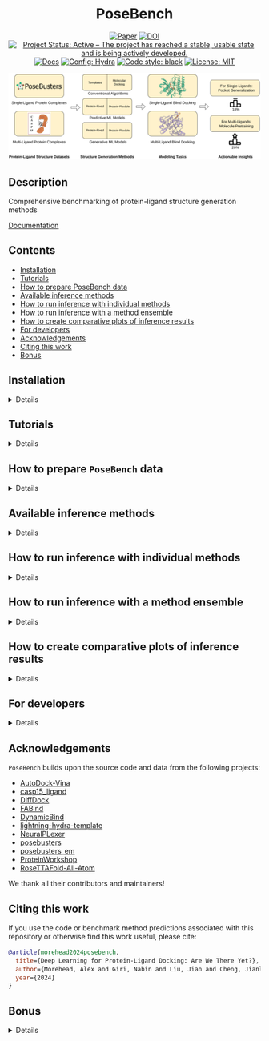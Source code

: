 <div align="center">

# PoseBench

[![Paper](http://img.shields.io/badge/arXiv-2405.14108-B31B1B.svg)](https://arxiv.org/abs/2405.14108)
[![DOI](https://zenodo.org/badge/DOI/10.5281/zenodo.11199233.svg)](https://doi.org/10.5281/zenodo.11199233)
[![Project Status: Active – The project has reached a stable, usable state and is being actively developed.](https://www.repostatus.org/badges/latest/active.svg)](https://www.repostatus.org/#active)
[![Docs](https://assets.readthedocs.org/static/projects/badges/passing-flat.svg)](https://bioinfomachinelearning.github.io/PoseBench/)
<a href="https://hydra.cc/"><img alt="Config: Hydra" src="https://img.shields.io/badge/config-hydra-89b8cd"></a>
<a href="https://github.com/psf/black"><img alt="Code style: black" src="https://img.shields.io/badge/code%20style-black-000000.svg"></a>
[![License: MIT](https://img.shields.io/badge/license-MIT-yellow.svg)](https://opensource.org/licenses/MIT)

<img src="./img/PoseBench.png" width="600">

</div>

## Description

Comprehensive benchmarking of protein-ligand structure generation methods

[Documentation](https://bioinfomachinelearning.github.io/PoseBench/)

## Contents

- [Installation](#installation)
- [Tutorials](#tutorials)
- [How to prepare PoseBench data](#how-to-prepare-posebench-data)
- [Available inference methods](#available-inference-methods)
- [How to run inference with individual methods](#how-to-run-inference-with-individual-methods)
- [How to run inference with a method ensemble](#how-to-run-inference-with-a-method-ensemble)
- [How to create comparative plots of inference results](#how-to-create-comparative-plots-of-inference-results)
- [For developers](#for-developers)
- [Acknowledgements](#acknowledgements)
- [Citing this work](#citing-this-work)
- [Bonus](#bonus)

## Installation

<details>

Install `mamba` for dependency management (as a fast alternative to Anaconda)

```bash
wget "https://github.com/conda-forge/miniforge/releases/latest/download/Mambaforge-$(uname)-$(uname -m).sh"
bash Mambaforge-$(uname)-$(uname -m).sh  # accept all terms and install to the default location
rm Mambaforge-$(uname)-$(uname -m).sh  # (optionally) remove installer after using it
source ~/.bashrc  # alternatively, one can restart their shell session to achieve the same result
```

Install dependencies for each method's environment (as desired)

```bash
# clone project
sudo apt-get install git-lfs  # NOTE: run this if you have not already installed `git-lfs`
git lfs install
git clone https://github.com/BioinfoMachineLearning/PoseBench --recursive
cd PoseBench

# create conda environments (~80 GB total)
# - PoseBench environment # (~15 GB)
mamba env create -f environments/posebench_environment.yaml
conda activate PoseBench  # NOTE: one still needs to use `conda` to (de)activate environments
pip3 install -e .
# - casp15_ligand_scoring environment (~3 GB)
mamba env create -f environments/casp15_ligand_scoring_environment.yaml
conda activate casp15_ligand_scoring  # NOTE: one still needs to use `conda` to (de)activate environments
pip3 install -e .
# - DiffDock environment (~13 GB)
mamba env create -f environments/diffdock_environment.yaml --prefix forks/DiffDock/DiffDock/
conda activate forks/DiffDock/DiffDock/  # NOTE: one still needs to use `conda` to (de)activate environments
# - FABind environment (~6 GB)
mamba env create -f environments/fabind_environment.yaml --prefix forks/FABind/FABind/
conda activate forks/FABind/FABind/  # NOTE: one still needs to use `conda` to (de)activate environments
# - DynamicBind environment (~13 GB)
mamba env create -f environments/dynamicbind_environment.yaml --prefix forks/DynamicBind/DynamicBind/
conda activate forks/DynamicBind/DynamicBind/  # NOTE: one still needs to use `conda` to (de)activate environments
# - NeuralPLexer environment (~14 GB)
mamba env create -f environments/neuralplexer_environment.yaml --prefix forks/NeuralPLexer/NeuralPLexer/
conda activate forks/NeuralPLexer/NeuralPLexer/  # NOTE: one still needs to use `conda` to (de)activate environments
cd forks/NeuralPLexer/ && pip3 install -e . && cd ../../
# - RoseTTAFold-All-Atom environment (~14 GB)
mamba env create -f environments/rfaa_environment.yaml --prefix forks/RoseTTAFold-All-Atom/RFAA/
conda activate forks/RoseTTAFold-All-Atom/RFAA/  # NOTE: one still needs to use `conda` to (de)activate environments
cd forks/RoseTTAFold-All-Atom/rf2aa/SE3Transformer/ && pip3 install --no-cache-dir -r requirements.txt && python3 setup.py install && cd ../../../../
# - AutoDock Vina Tools environment (~1 GB)
mamba env create -f environments/adfr_environment.yaml --prefix forks/Vina/ADFR/
conda activate forks/Vina/ADFR/  # NOTE: one still needs to use `conda` to (de)activate environments
```

Download checkpoints (~8.25 GB total)

```bash
# DynamicBind checkpoint (~0.25 GB)
cd forks/DynamicBind/
wget https://zenodo.org/records/10137507/files/workdir.zip
unzip workdir.zip
rm workdir.zip
cd ../../

# NeuralPLexer checkpoint (~6.5 GB)
cd forks/NeuralPLexer/
wget https://zenodo.org/records/10373581/files/neuralplexermodels_downstream_datasets_predictions.zip
unzip neuralplexermodels_downstream_datasets_predictions.zip
rm neuralplexermodels_downstream_datasets_predictions.zip
cd ../../

# RoseTTAFold-All-Atom checkpoint (~1.5 GB)
cd forks/RoseTTAFold-All-Atom/
wget http://files.ipd.uw.edu/pub/RF-All-Atom/weights/RFAA_paper_weights.pt
cd ../../
```

</details>

## Tutorials

<details>

We provide a two-part tutorial series of Jupyter notebooks to provide users with examples
of how to extend `PoseBench`, as outlined below.

1. [Adding a new dataset](https://github.com/BioinfoMachineLearning/PoseBench/blob/main/notebooks/adding_new_dataset_tutorial.ipynb)
2. [Adding a new method](https://github.com/BioinfoMachineLearning/PoseBench/blob/main/notebooks/adding_new_method_tutorial.ipynb)

</details>

## How to prepare `PoseBench` data

<details>

### Downloading Astex, PoseBusters, and CASP15 data

```bash
# fetch, extract, and clean-up preprocessed Astex Diverse and PoseBusters Benchmark data (~2 GB) #
cd data/
wget https://zenodo.org/records/11199233/files/astex_diverse_set.tar.gz
wget https://zenodo.org/records/11199233/files/posebusters_benchmark_set.tar.gz
wget https://zenodo.org/records/11199233/files/casp15_set.tar.gz
tar -xzf astex_diverse_set.tar.gz
tar -xzf posebusters_benchmark_set.tar.gz
tar -xzf casp15_set.tar.gz
rm astex_diverse_set.tar.gz
rm posebusters_benchmark_set.tar.gz
rm casp15_set.tar.gz
cd ../
```

### Downloading benchmark method predictions

```bash
# fetch, extract, and clean-up benchmark method predictions to reproduce paper results (~19 GB) #
# DiffDock predictions and results
cd forks/DiffDock/
wget https://zenodo.org/records/11199233/files/diffdock_benchmark_method_predictions.tar.gz
tar -xzf diffdock_benchmark_method_predictions.tar.gz
rm diffdock_benchmark_method_predictions.tar.gz
# FABind predictions and results
cd forks/FABind/
wget https://zenodo.org/records/11199233/files/fabind_benchmark_method_predictions.tar.gz
tar -xzf fabind_benchmark_method_predictions.tar.gz
rm fabind_benchmark_method_predictions.tar.gz
# DynamicBind predictions and results
cd forks/DynamicBind/inference/outputs/
wget https://zenodo.org/records/11199233/files/dynamicbind_benchmark_method_predictions.tar.gz
tar -xzf dynamicbind_benchmark_method_predictions.tar.gz
rm dynamicbind_benchmark_method_predictions.tar.gz
# NeuralPLexer predictions and results
cd forks/NeuralPLexer/
wget https://zenodo.org/records/11199233/files/neuralplexer_benchmark_method_predictions.tar.gz
tar -xzf neuralplexer_benchmark_method_predictions.tar.gz
rm neuralplexer_benchmark_method_predictions.tar.gz
# RoseTTAFold-All-Atom predictions and results
cd forks/RoseTTAFold-All-Atom/
wget https://zenodo.org/records/11199233/files/rfaa_benchmark_method_predictions.tar.gz
tar -xzf rfaa_benchmark_method_predictions.tar.gz
rm rfaa_benchmark_method_predictions.tar.gz
# TULIP predictions and results
cd forks/TULIP/
wget https://zenodo.org/records/11199233/files/tulip_benchmark_method_predictions.tar.gz
tar -xzf tulip_benchmark_method_predictions.tar.gz
rm tulip_benchmark_method_predictions.tar.gz
# AutoDock Vina predictions and results
cd forks/Vina/
wget https://zenodo.org/records/11199233/files/vina_benchmark_method_predictions.tar.gz
tar -xzf vina_benchmark_method_predictions.tar.gz
rm vina_benchmark_method_predictions.tar.gz
# Astex Diverse, PoseBusters Benchmark, and CASP15 consensus ensemble predictions and results
cd data/test_cases/
wget https://zenodo.org/records/11199233/files/astex_diverse_ensemble_benchmark_method_predictions.tar.gz
wget https://zenodo.org/records/11199233/files/posebusters_benchmark_ensemble_benchmark_method_predictions.tar.gz
wget https://zenodo.org/records/11199233/files/casp15_benchmark_method_predictions.tar.gz
tar -xzf astex_diverse_ensemble_benchmark_method_predictions.tar.gz
tar -xzf posebusters_benchmark_ensemble_benchmark_method_predictions.tar.gz
tar -xzf casp15_benchmark_method_predictions.tar.gz
rm astex_diverse_ensemble_benchmark_method_predictions.tar.gz
rm posebusters_benchmark_ensemble_benchmark_method_predictions.tar.gz
rm casp15_benchmark_method_predictions.tar.gz
```

### Downloading sequence databases (required only for RoseTTAFold-All-Atom inference)

```bash
# acquire multiple sequence alignment databases for RoseTTAFold-All-Atom (~2.5 TB)
cd forks/RoseTTAFold-All-Atom/

# uniref30 [46G]
wget http://wwwuser.gwdg.de/~compbiol/uniclust/2020_06/UniRef30_2020_06_hhsuite.tar.gz
mkdir -p UniRef30_2020_06
tar xfz UniRef30_2020_06_hhsuite.tar.gz -C ./UniRef30_2020_06

# BFD [272G]
wget https://bfd.mmseqs.com/bfd_metaclust_clu_complete_id30_c90_final_seq.sorted_opt.tar.gz
mkdir -p bfd
tar xfz bfd_metaclust_clu_complete_id30_c90_final_seq.sorted_opt.tar.gz -C ./bfd

# structure templates (including *_a3m.ffdata, *_a3m.ffindex)
wget https://files.ipd.uw.edu/pub/RoseTTAFold/pdb100_2021Mar03.tar.gz
tar xfz pdb100_2021Mar03.tar.gz

cd ../../
```

### Predicting apo protein structures using ESMFold

First create all the corresponding FASTA files for each protein sequence

```bash
python3 src/data/components/esmfold_fasta_preparation.py dataset=posebusters_benchmark
python3 src/data/components/esmfold_fasta_preparation.py dataset=astex_diverse
```

To generate the apo version of each protein structure,
create ESMFold-ready versions of the combined FASTA files
prepared above by the script `esmfold_fasta_preparation.py`
for the PoseBusters Benchmark and Astex Diverse sets, respectively

```bash
python3 src/data/components/esmfold_sequence_preparation.py dataset=posebusters_benchmark
python3 src/data/components/esmfold_sequence_preparation.py dataset=astex_diverse
```

Then, predict each apo protein structure using ESMFold's batch
inference script

```bash
python3 src/data/components/esmfold_batch_structure_prediction.py -i data/posebusters_benchmark_set/posebusters_benchmark_esmfold_sequences.fasta -o data/posebusters_benchmark_set/posebusters_benchmark_esmfold_structures --skip-existing
python3 src/data/components/esmfold_batch_structure_prediction.py -i data/astex_diverse_set/astex_diverse_esmfold_sequences.fasta -o data/astex_diverse_set/astex_diverse_esmfold_structures --skip-existing
```

**NOTE:** Having a CUDA-enabled device available when running ESMFold is highly recommended

**NOTE:** ESMFold may not be able to predict apo protein structures for a handful of exceedingly-long (e.g., >2000 token) input sequences

Lastly, align each apo protein structure to its corresponding
holo protein structure counterpart in the PoseBusters Benchmark
or Astex Diverse set, taking ligand conformations into account
during each alignment

```bash
python3 src/data/components/esmfold_apo_to_holo_alignment.py dataset=posebusters_benchmark num_workers=1
python3 src/data/components/esmfold_apo_to_holo_alignment.py dataset=astex_diverse num_workers=1
```

**NOTE:** The preprocessed CASP15 data available via the Zenodo download link above provides pre-holo-aligned predicted protein structures for the CASP15 dataset.

</details>

## Available inference methods

<details>

### Methods available individually

#### Fixed Protein Methods

| Name            | Source                                                                | PoseBusters Benchmarked | CASP Benchmarked |
| --------------- | --------------------------------------------------------------------- | ----------------------- | ---------------- |
| `DiffDock`      | [Corso et al.](https://openreview.net/forum?id=UfBIxpTK10)            | ✓                       | ✓                |
| `FABind`        | [Pei et al.](https://openreview.net/forum?id=PnWakgg1RL)              | ✓                       | ✗                |
| `AutoDock Vina` | [Eberhardt et al.](https://pubs.acs.org/doi/10.1021/acs.jcim.1c00203) | ✓                       | ✓                |
| `TULIP`         |                                                                       | ✓                       | ✓                |

#### Flexible Protein Methods

| Name                   | Source                                                                | PoseBusters Benchmarked | CASP Benchmarked |
| ---------------------- | --------------------------------------------------------------------- | ----------------------- | ---------------- |
| `DynamicBind`          | [Lu et al.](https://www.nature.com/articles/s41467-024-45461-2)       | ✓                       | ✓                |
| `NeuralPLexer`         | [Qiao et al.](https://www.nature.com/articles/s42256-024-00792-z)     | ✓                       | ✓                |
| `RoseTTAFold-All-Atom` | [Krishna et al.](https://www.science.org/doi/10.1126/science.adl2528) | ✓                       | ✓                |

### Methods available for ensembling

#### Fixed Protein Methods

| Name            | Source                                                                | PoseBusters Benchmarked | CASP Benchmarked |
| --------------- | --------------------------------------------------------------------- | ----------------------- | ---------------- |
| `DiffDock`      | [Corso et al.](https://openreview.net/forum?id=UfBIxpTK10)            | ✓                       | ✓                |
| `AutoDock Vina` | [Eberhardt et al.](https://pubs.acs.org/doi/10.1021/acs.jcim.1c00203) | ✓                       | ✓                |
| `TULIP`         |                                                                       | ✓                       | ✓                |

#### Flexible Protein Methods

| Name                   | Source                                                                | PoseBusters Benchmarked | CASP Benchmarked |
| ---------------------- | --------------------------------------------------------------------- | ----------------------- | ---------------- |
| `DynamicBind`          | [Lu et al.](https://www.nature.com/articles/s41467-024-45461-2)       | ✓                       | ✓                |
| `NeuralPLexer`         | [Qiao et al.](https://www.nature.com/articles/s42256-024-00792-z)     | ✓                       | ✓                |
| `RoseTTAFold-All-Atom` | [Krishna et al.](https://www.science.org/doi/10.1126/science.adl2528) | ✓                       | ✓                |

**NOTE**: Have a new method to add? Please let us know by creating a pull request. We would be happy to work with you to integrate new methodology into this benchmark!

</details>

## How to run inference with individual methods

<details>

### How to run inference with `DiffDock`

Prepare CSV input files

```bash
python3 src/data/diffdock_input_preparation.py dataset=posebusters_benchmark
python3 src/data/diffdock_input_preparation.py dataset=astex_diverse
python3 src/data/diffdock_input_preparation.py dataset=casp15 input_data_dir="$PWD"/data/casp15_set/targets input_protein_structure_dir="$PWD"/data/casp15_set/predicted_structures
```

Run inference on each dataset

```bash
python3 src/models/diffdock_inference.py dataset=posebusters_benchmark repeat_index=1
...
python3 src/models/diffdock_inference.py dataset=astex_diverse repeat_index=1
...
python3 src/models/diffdock_inference.py dataset=casp15 batch_size=1 repeat_index=1
...
```

Relax the generated ligand structures inside of their respective protein pockets

```bash
python3 src/models/inference_relaxation.py method=diffdock dataset=posebusters_benchmark remove_initial_protein_hydrogens=true assign_partial_charges_manually=true num_processes=1 repeat_index=1
...
python3 src/models/inference_relaxation.py method=diffdock dataset=astex_diverse remove_initial_protein_hydrogens=true assign_partial_charges_manually=true num_processes=1 repeat_index=1
...
```

**NOTE**: Increase `num_processes` according to your available CPU/GPU resources to improve throughput

Analyze inference results for each dataset

```bash
python3 src/analysis/inference_analysis.py method=diffdock dataset=posebusters_benchmark repeat_index=1
...
python3 src/analysis/inference_analysis.py method=diffdock dataset=astex_diverse repeat_index=1
...
```

Analyze inference results for the CASP15 dataset

```bash
# first assemble (unrelaxed and post ranking-relaxed) CASP15-compliant prediction submission files for scoring
python3 src/models/ensemble_generation.py ensemble_methods=\[diffdock\] input_csv_filepath=data/test_cases/casp15/ensemble_inputs.csv output_dir=data/test_cases/casp15/top_diffdock_ensemble_predictions_1 skip_existing=true relax_method_ligands_post_ranking=false export_file_format=casp15 export_top_n=5 combine_casp_output_files=true max_method_predictions=40 method_top_n_to_select=40 resume=true ensemble_benchmarking=true ensemble_benchmarking_dataset=casp15 cuda_device_index=0 ensemble_benchmarking_repeat_index=1
python3 src/models/ensemble_generation.py ensemble_methods=\[diffdock\] input_csv_filepath=data/test_cases/casp15/ensemble_inputs.csv output_dir=data/test_cases/casp15/top_diffdock_ensemble_predictions_1 skip_existing=true relax_method_ligands_post_ranking=true export_file_format=casp15 export_top_n=5 combine_casp_output_files=true max_method_predictions=40 method_top_n_to_select=40 resume=true ensemble_benchmarking=true ensemble_benchmarking_dataset=casp15 cuda_device_index=0 ensemble_benchmarking_repeat_index=1
# NOTE: the suffixes for both `output_dir` and `ensemble_benchmarking_repeat_index` should be modified to e.g., 2, 3, ...
...
# now score the CASP15-compliant submissions using the official CASP scoring pipeline
python3 src/analysis/inference_analysis_casp.py method=diffdock dataset=casp15 repeat_index=1
...
```

### How to run inference with `FABind`

Prepare CSV input files

```bash
python3 src/data/fabind_input_preparation.py dataset=posebusters_benchmark
python3 src/data/fabind_input_preparation.py dataset=astex_diverse
```

Run inference on each dataset

```bash
python3 src/models/fabind_inference.py dataset=posebusters_benchmark repeat_index=1
...
python3 src/models/fabind_inference.py dataset=astex_diverse repeat_index=1
...
```

Relax the generated ligand structures inside of their respective protein pockets

```bash
python3 src/models/inference_relaxation.py method=fabind dataset=posebusters_benchmark remove_initial_protein_hydrogens=true assign_partial_charges_manually=true num_processes=1 repeat_index=1
...
python3 src/models/inference_relaxation.py method=fabind dataset=astex_diverse remove_initial_protein_hydrogens=true assign_partial_charges_manually=true num_processes=1 repeat_index=1
...
```

**NOTE**: Increase `num_processes` according to your available CPU/GPU resources to improve throughput

Analyze inference results for each dataset

```bash
python3 src/analysis/inference_analysis.py method=fabind dataset=posebusters_benchmark repeat_index=1
...
python3 src/analysis/inference_analysis.py method=fabind dataset=astex_diverse repeat_index=1
...
```

### How to run inference with `DynamicBind`

Prepare CSV input files

```bash
python3 src/data/dynamicbind_input_preparation.py dataset=posebusters_benchmark
python3 src/data/dynamicbind_input_preparation.py dataset=astex_diverse
python3 src/data/dynamicbind_input_preparation.py dataset=casp15 input_data_dir="$PWD"/data/casp15_set/targets
```

Run inference on each dataset

```bash
python3 src/models/dynamicbind_inference.py dataset=posebusters_benchmark repeat_index=1
...
python3 src/models/dynamicbind_inference.py dataset=astex_diverse repeat_index=1
...
python3 src/models/dynamicbind_inference.py dataset=casp15 batch_size=1 input_data_dir="$PWD"/data/casp15_set/predicted_structures repeat_index=1
...
```

Relax the generated ligand structures inside of their respective protein pockets

```bash
python3 src/models/inference_relaxation.py method=dynamicbind dataset=posebusters_benchmark remove_initial_protein_hydrogens=true assign_partial_charges_manually=true num_processes=1 repeat_index=1
...
python3 src/models/inference_relaxation.py method=dynamicbind dataset=astex_diverse remove_initial_protein_hydrogens=true assign_partial_charges_manually=true num_processes=1 repeat_index=1
...
```

**NOTE**: Increase `num_processes` according to your available CPU/GPU resources to improve throughput

Analyze inference results for each dataset

```bash
python3 src/analysis/inference_analysis.py method=dynamicbind dataset=posebusters_benchmark repeat_index=1
...
python3 src/analysis/inference_analysis.py method=dynamicbind dataset=astex_diverse repeat_index=1
...
```

Analyze inference results for the CASP15 dataset

```bash
# first assemble (unrelaxed and post ranking-relaxed) CASP15-compliant prediction submission files for scoring
python3 src/models/ensemble_generation.py ensemble_methods=\[dynamicbind\] input_csv_filepath=data/test_cases/casp15/ensemble_inputs.csv output_dir=data/test_cases/casp15/top_dynamicbind_ensemble_predictions_1 skip_existing=true relax_method_ligands_post_ranking=false export_file_format=casp15 export_top_n=5 combine_casp_output_files=true max_method_predictions=40 method_top_n_to_select=40 resume=true ensemble_benchmarking=true ensemble_benchmarking_dataset=casp15 cuda_device_index=0 ensemble_benchmarking_repeat_index=1
python3 src/models/ensemble_generation.py ensemble_methods=\[dynamicbind\] input_csv_filepath=data/test_cases/casp15/ensemble_inputs.csv output_dir=data/test_cases/casp15/top_dynamicbind_ensemble_predictions_1 skip_existing=true relax_method_ligands_post_ranking=true export_file_format=casp15 export_top_n=5 combine_casp_output_files=true max_method_predictions=40 method_top_n_to_select=40 resume=true ensemble_benchmarking=true ensemble_benchmarking_dataset=casp15 cuda_device_index=0 ensemble_benchmarking_repeat_index=1
# NOTE: the suffixes for both `output_dir` and `ensemble_benchmarking_repeat_index` should be modified to e.g., 2, 3, ...
...
# now score the CASP15-compliant submissions using the official CASP scoring pipeline
python3 src/analysis/inference_analysis_casp.py method=dynamicbind dataset=casp15 repeat_index=1
...
```

### How to run inference with `NeuralPLexer`

Prepare CSV input files

```bash
python3 src/data/neuralplexer_input_preparation.py dataset=posebusters_benchmark
python3 src/data/neuralplexer_input_preparation.py dataset=astex_diverse
python3 src/data/neuralplexer_input_preparation.py dataset=casp15 input_data_dir="$PWD"/data/casp15_set/targets input_receptor_structure_dir="$PWD"/data/casp15_set/predicted_structures
```

Run inference on each dataset

```bash
python3 src/models/neuralplexer_inference.py dataset=posebusters_benchmark repeat_index=1
...
python3 src/models/neuralplexer_inference.py dataset=astex_diverse repeat_index=1
...
python3 src/models/neuralplexer_inference.py dataset=casp15 repeat_index=1
...
```

Relax the generated ligand structures inside of their respective protein pockets

```bash
python3 src/models/inference_relaxation.py method=neuralplexer dataset=posebusters_benchmark num_processes=1 remove_initial_protein_hydrogens=true assign_partial_charges_manually=true cache_files=false repeat_index=1
...
python3 src/models/inference_relaxation.py method=neuralplexer dataset=astex_diverse num_processes=1 remove_initial_protein_hydrogens=true assign_partial_charges_manually=true cache_files=false repeat_index=1
...
```

**NOTE**: Increase `num_processes` according to your available CPU/GPU resources to improve throughput

Align predicted protein-ligand structures to ground-truth complex structures

```bash
python3 src/analysis/complex_alignment.py method=neuralplexer dataset=posebusters_benchmark repeat_index=1
...
python3 src/analysis/complex_alignment.py method=neuralplexer dataset=astex_diverse repeat_index=1
...
```

Analyze inference results for each dataset

```bash
python3 src/analysis/inference_analysis.py method=neuralplexer dataset=posebusters_benchmark repeat_index=1
...
python3 src/analysis/inference_analysis.py method=neuralplexer dataset=astex_diverse repeat_index=1
...
```

Analyze inference results for the CASP15 dataset

```bash
# first assemble (unrelaxed and post ranking-relaxed) CASP15-compliant prediction submission files for scoring
python3 src/models/ensemble_generation.py ensemble_methods=\[neuralplexer\] input_csv_filepath=data/test_cases/casp15/ensemble_inputs.csv output_dir=data/test_cases/casp15/top_neuralplexer_ensemble_predictions_1 skip_existing=true relax_method_ligands_post_ranking=false export_file_format=casp15 export_top_n=5 combine_casp_output_files=true max_method_predictions=40 method_top_n_to_select=40 resume=true ensemble_benchmarking=true ensemble_benchmarking_dataset=casp15 cuda_device_index=0 ensemble_benchmarking_repeat_index=1
python3 src/models/ensemble_generation.py ensemble_methods=\[neuralplexer\] input_csv_filepath=data/test_cases/casp15/ensemble_inputs.csv output_dir=data/test_cases/casp15/top_neuralplexer_ensemble_predictions_1 skip_existing=true relax_method_ligands_post_ranking=true export_file_format=casp15 export_top_n=5 combine_casp_output_files=true max_method_predictions=40 method_top_n_to_select=40 resume=true ensemble_benchmarking=true ensemble_benchmarking_dataset=casp15 cuda_device_index=0 ensemble_benchmarking_repeat_index=1
# NOTE: the suffixes for both `output_dir` and `ensemble_benchmarking_repeat_index` should be modified to e.g., 2, 3, ...
...
# now score the CASP15-compliant submissions using the official CASP scoring pipeline
python3 src/analysis/inference_analysis_casp.py method=neuralplexer dataset=casp15 repeat_index=1
...
```

### How to run inference with `RoseTTAFold-All-Atom`

Prepare CSV input files

```bash
python3 src/data/rfaa_input_preparation.py dataset=posebusters_benchmark
python3 src/data/rfaa_input_preparation.py dataset=astex_diverse
python3 src/data/rfaa_input_preparation.py dataset=casp15 input_data_dir="$PWD"/data/casp15_set/targets
```

Run inference on each dataset

```bash
conda activate forks/RoseTTAFold-All-Atom/RFAA/
python3 src/models/rfaa_inference.py dataset=posebusters_benchmark run_inference_directly=true
python3 src/models/rfaa_inference.py dataset=astex_diverse run_inference_directly=true
python3 src/models/rfaa_inference.py dataset=casp15 run_inference_directly=true
conda deactivate
```

Extract predictions into separate files for proteins and ligands

```bash
python3 src/data/rfaa_output_extraction.py dataset=posebusters_benchmark
python3 src/data/rfaa_output_extraction.py dataset=astex_diverse
python3 src/data/rfaa_output_extraction.py dataset=casp15
```

Relax the generated ligand structures inside of their respective protein pockets

```bash
python3 src/models/inference_relaxation.py method=rfaa dataset=posebusters_benchmark num_processes=1 remove_initial_protein_hydrogens=true
python3 src/models/inference_relaxation.py method=rfaa dataset=astex_diverse num_processes=1 remove_initial_protein_hydrogens=true
```

**NOTE**: Increase `num_processes` according to your available CPU/GPU resources to improve throughput

Align predicted protein-ligand structures to ground-truth complex structures

```bash
python3 src/analysis/complex_alignment.py method=rfaa dataset=posebusters_benchmark
python3 src/analysis/complex_alignment.py method=rfaa dataset=astex_diverse
```

Analyze inference results for each dataset

```bash
python3 src/analysis/inference_analysis.py method=rfaa dataset=posebusters_benchmark
python3 src/analysis/inference_analysis.py method=rfaa dataset=astex_diverse
```

Analyze inference results for the CASP15 dataset

```bash
# first assemble (unrelaxed and post ranking-relaxed) CASP15-compliant prediction submission files for scoring
python3 src/models/ensemble_generation.py ensemble_methods=\[rfaa\] input_csv_filepath=data/test_cases/casp15/ensemble_inputs.csv output_dir=data/test_cases/casp15/top_rfaa_ensemble_predictions_1 skip_existing=true relax_method_ligands_post_ranking=false export_file_format=casp15 export_top_n=5 combine_casp_output_files=true max_method_predictions=40 method_top_n_to_select=40 resume=true ensemble_benchmarking=true ensemble_benchmarking_dataset=casp15 cuda_device_index=0 ensemble_benchmarking_repeat_index=1
python3 src/models/ensemble_generation.py ensemble_methods=\[rfaa\] input_csv_filepath=data/test_cases/casp15/ensemble_inputs.csv output_dir=data/test_cases/casp15/top_rfaa_ensemble_predictions_1 skip_existing=true relax_method_ligands_post_ranking=true export_file_format=casp15 export_top_n=5 combine_casp_output_files=true max_method_predictions=40 method_top_n_to_select=40 resume=true ensemble_benchmarking=true ensemble_benchmarking_dataset=casp15 cuda_device_index=0 ensemble_benchmarking_repeat_index=1
# NOTE: the suffixes for both `output_dir` and `ensemble_benchmarking_repeat_index` should be modified to e.g., 2, 3, ...
...
# now score the CASP15-compliant submissions using the official CASP scoring pipeline
python3 src/analysis/inference_analysis_casp.py method=rfaa dataset=casp15 targets="[T1124, T1127v2, T1146, T1152, T1158v1, T1158v2, T1158v3, T1158v4, T1186, T1187, T1188]" repeat_index=1
...
```

### How to run inference with `AutoDock Vina`

Prepare CSV input files

```bash
cp forks/DiffDock/inference/diffdock_posebusters_benchmark_inputs.csv forks/Vina/inference/vina_posebusters_benchmark_inputs.csv
cp forks/DiffDock/inference/diffdock_astex_diverse_inputs.csv forks/Vina/inference/vina_astex_diverse_inputs.csv
cp forks/DiffDock/inference/diffdock_casp15_inputs.csv forks/Vina/inference/vina_casp15_inputs.csv
```

Run inference on each dataset

```bash
python3 src/models/vina_inference.py dataset=posebusters_benchmark method=diffdock repeat_index=1 # NOTE: DiffDock-L's binding pockets are recommended as the default Vina input
...
python3 src/models/vina_inference.py dataset=astex_diverse method=diffdock repeat_index=1
...
python3 src/models/vina_inference.py dataset=casp15 method=diffdock repeat_index=1
...
```

Copy Vina's predictions to the corresponding inference directory for each repeat

```bash
mkdir -p forks/Vina/inference/vina_diffdock_posebusters_benchmark_outputs_1 && cp -r data/test_cases/posebusters_benchmark/vina_diffdock_posebusters_benchmark_outputs_1/* forks/Vina/inference/vina_diffdock_posebusters_benchmark_outputs_1
...
mkdir -p forks/Vina/inference/vina_diffdock_astex_diverse_outputs_1 && cp -r data/test_cases/astex_diverse/vina_diffdock_astex_diverse_outputs_1/* forks/Vina/inference/vina_diffdock_astex_diverse_outputs_1
...
mkdir -p forks/Vina/inference/vina_diffdock_casp15_outputs_1 && cp -r data/test_cases/casp15/vina_diffdock_casp15_outputs_1/* forks/Vina/inference/vina_diffdock_casp15_outputs_1
...
```

Relax the generated ligand structures inside of their respective protein pockets

```bash
python3 src/models/inference_relaxation.py method=vina vina_binding_site_method=diffdock dataset=posebusters_benchmark remove_initial_protein_hydrogens=true assign_partial_charges_manually=true num_processes=1 repeat_index=1
...
python3 src/models/inference_relaxation.py method=vina vina_binding_site_method=diffdock dataset=astex_diverse remove_initial_protein_hydrogens=true assign_partial_charges_manually=true num_processes=1 repeat_index=1
...
```

**NOTE**: Increase `num_processes` according to your available CPU/GPU resources to improve throughput

Analyze inference results for each dataset

```bash
python3 src/analysis/inference_analysis.py method=vina vina_binding_site_method=diffdock dataset=posebusters_benchmark repeat_index=1
...
python3 src/analysis/inference_analysis.py method=vina vina_binding_site_method=diffdock dataset=astex_diverse repeat_index=1
...
```

Analyze inference results for the CASP15 dataset

```bash
# assemble (unrelaxed and post ranking-relaxed) CASP15-compliant prediction submission files for scoring
python3 src/models/ensemble_generation.py ensemble_methods=\[vina\] vina_binding_site_methods=\[diffdock\] input_csv_filepath=data/test_cases/casp15/ensemble_inputs.csv output_dir=data/test_cases/casp15/top_vina_diffdock_ensemble_predictions_1 skip_existing=true relax_method_ligands_post_ranking=false export_file_format=casp15 export_top_n=5 combine_casp_output_files=true max_method_predictions=40 method_top_n_to_select=40 resume=true ensemble_benchmarking=true ensemble_benchmarking_dataset=casp15 cuda_device_index=0 ensemble_benchmarking_repeat_index=1
python3 src/models/ensemble_generation.py ensemble_methods=\[vina\] vina_binding_site_methods=\[diffdock\] input_csv_filepath=data/test_cases/casp15/ensemble_inputs.csv output_dir=data/test_cases/casp15/top_vina_diffdock_ensemble_predictions_1 skip_existing=true relax_method_ligands_post_ranking=true export_file_format=casp15 export_top_n=5 combine_casp_output_files=true max_method_predictions=40 method_top_n_to_select=40 resume=true ensemble_benchmarking=true ensemble_benchmarking_dataset=casp15 cuda_device_index=0 ensemble_benchmarking_repeat_index=1
# NOTE: the suffixes for both `output_dir` and `ensemble_benchmarking_repeat_index` should be modified to e.g., 2, 3, ...
...
# now score the CASP15-compliant submissions using the official CASP scoring pipeline
python3 src/analysis/inference_analysis_casp.py method=vina vina_binding_site_method=diffdock dataset=casp15 repeat_index=1
...
```

### How to run inference with `TULIP`

Gather all template ligands pre-generated by `TULIP` and collate the resulting ligand fragment SDF files

```bash
python3 src/data/tulip_output_extraction.py dataset=posebusters_benchmark
python3 src/data/tulip_output_extraction.py dataset=astex_diverse
python3 src/data/tulip_output_extraction.py dataset=casp15
```

Relax the generated ligand structures inside of their respective protein pockets

```bash
python3 src/models/inference_relaxation.py method=tulip dataset=posebusters_benchmark remove_initial_protein_hydrogens=true assign_partial_charges_manually=true num_processes=1
...
python3 src/models/inference_relaxation.py method=tulip dataset=astex_diverse remove_initial_protein_hydrogens=true assign_partial_charges_manually=true num_processes=1
...
```

**NOTE**: Increase `num_processes` according to your available CPU/GPU resources to improve throughput

Analyze inference results for each dataset

```bash
python3 src/analysis/inference_analysis.py method=tulip dataset=posebusters_benchmark
...
python3 src/analysis/inference_analysis.py method=tulip dataset=astex_diverse
...
```

Analyze inference results for the CASP15 dataset

```bash
# then assemble (unrelaxed and post ranking-relaxed) CASP15-compliant prediction submission files for scoring
python3 src/models/ensemble_generation.py ensemble_methods=\[tulip\] input_csv_filepath=data/test_cases/casp15/ensemble_inputs.csv output_dir=data/test_cases/casp15/top_tulip_ensemble_predictions_1 skip_existing=true relax_method_ligands_post_ranking=false export_file_format=casp15 export_top_n=5 combine_casp_output_files=true max_method_predictions=40 method_top_n_to_select=40 resume=true ensemble_benchmarking=true ensemble_benchmarking_dataset=casp15 cuda_device_index=0 ensemble_benchmarking_repeat_index=1
python3 src/models/ensemble_generation.py ensemble_methods=\[tulip\] input_csv_filepath=data/test_cases/casp15/ensemble_inputs.csv output_dir=data/test_cases/casp15/top_tulip_ensemble_predictions_1 skip_existing=true relax_method_ligands_post_ranking=true export_file_format=casp15 export_top_n=5 combine_casp_output_files=true max_method_predictions=40 method_top_n_to_select=40 resume=true ensemble_benchmarking=true ensemble_benchmarking_dataset=casp15 cuda_device_index=0 ensemble_benchmarking_repeat_index=1
# NOTE: the suffixes for both `output_dir` and `ensemble_benchmarking_repeat_index` should be modified to e.g., 2, 3, ...
...
# now score the CASP15-compliant submissions using the official CASP scoring pipeline
python3 src/analysis/inference_analysis_casp.py method=tulip dataset=casp15 targets='[H1135, H1171v1, H1171v2, H1172v1, H1172v2, H1172v3, H1172v4, T1124, T1127v2, T1152, T1158v1, T1158v2, T1158v3, T1158v4, T1186, T1187]'
...
```

</details>

## How to run inference with a method ensemble

<details>

Using an `ensemble` of methods, generate predictions for a new protein target using each method and (e.g., consensus-)rank the pool of predictions

```bash
# generate each method's prediction script for a target
# NOTE: to predict input ESMFold protein structures when they are not already locally available in `data/ensemble_proteins/`, e.g., on a SLURM cluster first run e.g., `srun --partition=gpu --gres=gpu:A100:1 --mem=59G --time=01:00:00 --pty bash` to ensure a GPU is available for inference
python3 src/models/ensemble_generation.py input_csv_filepath=data/test_cases/5S8I_2LY/ensemble_inputs.csv output_dir=data/test_cases/5S8I_2LY/top_consensus_ensemble_predictions_1 max_method_predictions=40 ensemble_ranking_method=consensus resume=false ensemble_methods='[diffdock, dynamicbind, neuralplexer, rfaa]'
# ...
# now, manually run each desired method's generated prediction script, with the exception of AutoDock Vina which uses other methods' predictions
# ...
python3 src/models/ensemble_generation.py input_csv_filepath=data/test_cases/5S8I_2LY/ensemble_inputs.csv output_dir=data/test_cases/5S8I_2LY/top_consensus_ensemble_predictions_1 max_method_predictions=40 ensemble_ranking_method=consensus resume=true generate_vina_scripts=true vina_binding_site_methods=[diffdock]
# now, manually run AutoDock Vina's generated prediction script for each binding site prediction method
#...
# lastly, organize each method's predictions together
python3 src/models/ensemble_generation.py input_csv_filepath=data/test_cases/5S8I_2LY/ensemble_inputs.csv output_dir=data/test_cases/5S8I_2LY/top_consensus_ensemble_predictions_1 max_method_predictions=40 ensemble_ranking_method=consensus resume=true generate_vina_scripts=false vina_binding_site_methods=[diffdock]
```

Benchmark (ensemble-)ranked predictions across each test dataset

```bash
# benchmark using the PoseBusters Benchmark dataset e.g., after generating 40 complexes per target with each method
python3 src/models/ensemble_generation.py input_csv_filepath=data/test_cases/posebusters_benchmark/ensemble_inputs.csv output_dir=data/test_cases/posebusters_benchmark/top_consensus_ensemble_predictions_1 max_method_predictions=40 export_top_n=1 export_file_format=null skip_existing=true relax_method_ligands_post_ranking=false resume=true cuda_device_index=0 ensemble_methods='[diffdock, dynamicbind, neuralplexer, rfaa, tulip, vina]' ensemble_benchmarking=true ensemble_benchmarking_dataset=posebusters_benchmark ensemble_ranking_method=consensus ensemble_benchmarking_repeat_index=1
python3 src/models/ensemble_generation.py input_csv_filepath=data/test_cases/posebusters_benchmark/ensemble_inputs.csv output_dir=data/test_cases/posebusters_benchmark/top_consensus_ensemble_predictions_1 max_method_predictions=40 export_top_n=1 export_file_format=null skip_existing=true relax_method_ligands_post_ranking=true resume=true cuda_device_index=0 ensemble_methods='[diffdock, dynamicbind, neuralplexer, rfaa, tulip, vina]' ensemble_benchmarking=true ensemble_benchmarking_dataset=posebusters_benchmark ensemble_ranking_method=consensus ensemble_benchmarking_repeat_index=1
...
# benchmark using the Astex Diverse dataset e.g., after generating 40 complexes per target with each method
python3 src/models/ensemble_generation.py input_csv_filepath=data/test_cases/astex_diverse/ensemble_inputs.csv output_dir=data/test_cases/astex_diverse/top_consensus_ensemble_predictions_1 max_method_predictions=40 export_top_n=1 export_file_format=null skip_existing=true relax_method_ligands_post_ranking=false resume=true cuda_device_index=0 ensemble_methods='[diffdock, dynamicbind, neuralplexer, rfaa, tulip, vina]' ensemble_benchmarking=true ensemble_benchmarking_dataset=astex_diverse ensemble_ranking_method=consensus ensemble_benchmarking_repeat_index=1
python3 src/models/ensemble_generation.py input_csv_filepath=data/test_cases/astex_diverse/ensemble_inputs.csv output_dir=data/test_cases/astex_diverse/top_consensus_ensemble_predictions_1 max_method_predictions=40 export_top_n=1 export_file_format=null skip_existing=true relax_method_ligands_post_ranking=true resume=true cuda_device_index=0 ensemble_methods='[diffdock, dynamicbind, neuralplexer, rfaa, tulip, vina]' ensemble_benchmarking=true ensemble_benchmarking_dataset=astex_diverse ensemble_ranking_method=consensus ensemble_benchmarking_repeat_index=1
...
# benchmark using the CASP15 dataset e.g., after generating 40 complexes per target with each method
python3 src/models/ensemble_generation.py input_csv_filepath=data/test_cases/casp15/ensemble_inputs.csv output_dir=data/test_cases/casp15/top_consensus_ensemble_predictions_1 combine_casp_output_files=true max_method_predictions=40 export_top_n=5 export_file_format=casp15 skip_existing=true relax_method_ligands_post_ranking=false resume=true cuda_device_index=0 ensemble_methods='[diffdock, dynamicbind, neuralplexer, rfaa, tulip, vina]' ensemble_benchmarking=true ensemble_benchmarking_dataset=casp15 ensemble_ranking_method=consensus ensemble_benchmarking_repeat_index=1
python3 src/models/ensemble_generation.py input_csv_filepath=data/test_cases/casp15/ensemble_inputs.csv output_dir=data/test_cases/casp15/top_consensus_ensemble_predictions_1 combine_casp_output_files=true max_method_predictions=40 export_top_n=5 export_file_format=casp15 skip_existing=true relax_method_ligands_post_ranking=true resume=true cuda_device_index=0 ensemble_methods='[diffdock, dynamicbind, neuralplexer, rfaa, tulip, vina]' ensemble_benchmarking=true ensemble_benchmarking_dataset=casp15 ensemble_ranking_method=consensus ensemble_benchmarking_repeat_index=1
...
# analyze benchmarking results for the PoseBusters Benchmark dataset
python3 src/analysis/inference_analysis.py method=ensemble dataset=posebusters_benchmark repeat_index=1
...
# analyze benchmarking results for the Astex Diverse dataset
python3 src/analysis/inference_analysis.py method=ensemble dataset=astex_diverse repeat_index=1
...
# analyze benchmarking results for the CASP15 dataset
python3 src/analysis/inference_analysis_casp.py method=ensemble dataset=casp15 ensemble_ranking_method=consensus repeat_index=1
...
```

To benchmark ensemble ranking using the above commands, you must have already run the corresponding `*_inference.py` script for each method described in the section [How to run inference with individual methods](#how-to-run-inference-with-individual-methods) (with the exception of `FABind`, which will not referenced during CASP15 benchmarking)

**NOTE**: In addition to having `consensus` as an available value for `ensemble_ranking_method`, one can also set `ensemble_ranking_method=ff` to have the method ensemble's top-ranked predictions selected using the criterion of "minimum (molecular dynamics) force field energy" (albeit while incurring a very large runtime complexity)

</details>

## How to create comparative plots of inference results

<details>

Execute (and customize as desired) notebooks to prepare paper-ready result plots

```bash
jupyter notebook notebooks/posebusters_astex_inference_results_plotting.ipynb
jupyter notebook notebooks/casp15_inference_results_plotting.ipynb
```

</details>

## For developers

<details>

### Dependency management

We use `mamba` to manage the project's underlying dependencies. Notably, to update the dependencies listed in a particular `environments/*_environment.yml` file:

```bash
mamba env export > env.yaml # e.g., run this after installing new dependencies locally within a given `conda` environment
diff environments/posebench_environment.yaml env.yaml # note the differences and copy accepted changes back into e.g., `environments/posebench_environment.yaml`
rm env.yaml # clean up temporary environment file
```

### Code formatting

We use `pre-commit` to automatically format the project's code. To set up `pre-commit` (one time only) for automatic code linting and formatting upon each execution of `git commit`:

```bash
pre-commit install
```

To manually reformat all files in the project as desired:

```bash
pre-commit run -a
```

### Documentation

We `sphinx` to maintain the project's code documentation. To build a local version of the project's `sphinx` documentation web pages:

```bash
# assuming you are located in the `PoseBench` top-level directory
pip install -r docs/.docs.requirements # one-time only
rm -rf docs/build/ && sphinx-build docs/source/ docs/build/ # NOTE: errors can safely be ignored
```

</details>

## Acknowledgements

`PoseBench` builds upon the source code and data from the following projects:

- [AutoDock-Vina](https://github.com/ccsb-scripps/AutoDock-Vina)
- [casp15_ligand](https://git.scicore.unibas.ch/schwede/casp15_ligand)
- [DiffDock](https://github.com/gcorso/DiffDock)
- [FABind](https://github.com/QizhiPei/FABind)
- [DynamicBind](https://github.com/luwei0917/DynamicBind)
- [lightning-hydra-template](https://github.com/ashleve/lightning-hydra-template)
- [NeuralPLexer](https://github.com/zrqiao/NeuralPLexer)
- [posebusters](https://github.com/maabuu/posebusters)
- [posebusters_em](https://github.com/maabuu/posebusters_em)
- [ProteinWorkshop](https://github.com/a-r-j/ProteinWorkshop)
- [RoseTTAFold-All-Atom](https://github.com/baker-laboratory/RoseTTAFold-All-Atom)

We thank all their contributors and maintainers!

## Citing this work

If you use the code or benchmark method predictions associated with this repository or otherwise find this work useful, please cite:

```bibtex
@article{morehead2024posebench,
  title={Deep Learning for Protein-Ligand Docking: Are We There Yet?},
  author={Morehead, Alex and Giri, Nabin and Liu, Jian and Cheng, Jianlin},
  year={2024}
}
```

## Bonus

<details>

Lastly, thanks to Stable Diffusion for generating this quaint representation of what my brain looked like after assembling this codebase. 💣

<div align="center">

<img src="./img/WorkBench.jpeg" width="600">

</div>

</details>
